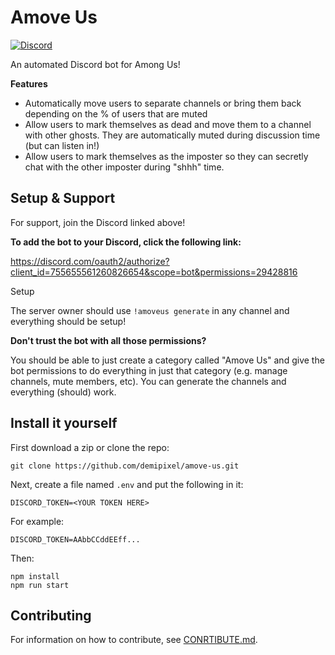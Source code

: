 # Amove Us

[![Discord](https://img.shields.io/discord/755618288678994042?color=%237289DA&label=Chat%20on%20Discord&logo=discord&logoColor=white)](https://discord.gg/WsR8T7v)

An automated Discord bot for Among Us!

**Features**

- Automatically move users to separate channels or bring them back depending on the % of users that are muted
- Allow users to mark themselves as dead and move them to a channel with other ghosts. They are automatically muted during discussion time (but can listen in!)
- Allow users to mark themselves as the imposter so they can secretly chat with the other imposter during "shhh" time.

## Setup & Support

For support, join the Discord linked above!

**To add the bot to your Discord, click the following link:**

https://discord.com/oauth2/authorize?client_id=755655561260826654&scope=bot&permissions=29428816

Setup

The server owner should use `!amoveus generate` in any channel and everything should be setup!

**Don't trust the bot with all those permissions?**

You should be able to just create a category called "Amove Us" and give the bot permissions to do everything in just that category (e.g. manage channels, mute members, etc). You can generate the channels and everything (should) work.

## Install it yourself

First download a zip or clone the repo:

```
git clone https://github.com/demipixel/amove-us.git
```

Next, create a file named `.env` and put the following in it:

```
DISCORD_TOKEN=<YOUR TOKEN HERE>
```

For example:

```
DISCORD_TOKEN=AAbbCCddEEff...
```

Then:

```
npm install
npm run start
```

## Contributing

For information on how to contribute, see [CONRTIBUTE.md](CONTRIBUTE.md).
